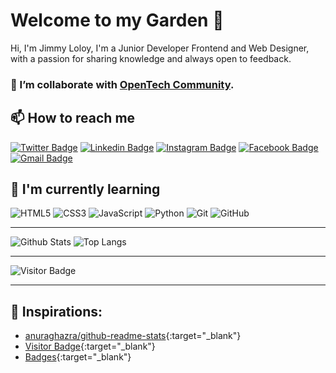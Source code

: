 # Welcome to my Garden 👋

Hi, I'm Jimmy Loloy, I'm a Junior Developer Frontend and Web Designer, with a passion for sharing knowledge and always open to feedback.

<!-- - 🔭 I’m currently working on... -->
### 💙 I’m collaborate with [OpenTech Community](https://www.github.com/opentech-pe).

## 📫 How to reach me

[![Twitter Badge](https://img.shields.io/badge/-JimmyLoloy98-007ACC?style=flat-square&logo=Twitter&logoColor=white&link=https://www.twitter.com/JimmyLoloy98/)](https://www.twitter.com/JimmyLoloy98)
[![Linkedin Badge](https://img.shields.io/badge/-JimmyLoloy98-00599C?style=flat-square&logo=Linkedin&logoColor=white&link=https://www.linkedin.com/in/JimmyLoloy98/)](https://www.linkedin.com/in/JimmyLoloy98)
[![Instagram Badge](https://img.shields.io/badge/-JimmyLoloy98-orange?style=flat-square&logo=instagram&logoColor=white&link=https://www.instagram.com/JimmyLoloy98/)](https://www.instagram.com/JimmyLoloy98)
[![Facebook Badge](https://img.shields.io/badge/-JimmyLoloy98-blue?style=flat-square&logo=facebook&logoColor=white&link=https://www.facebook.com/JimmyLoloy98/)](https://www.facebook.com/JimmyLoloy98)
[![Gmail Badge](https://img.shields.io/badge/-loloy.laurencio@gmail.com-c14438?style=flat-square&logo=Gmail&logoColor=white&link=mailto:loloy.laurencio@gmail.com)](mailto:loloy.laurencio@gmail.com)

## 🌱 I'm currently learning

![HTML5](https://img.shields.io/badge/-HTML5-E34F26?style=flat-square&logo=html5&logoColor=white)
![CSS3](https://img.shields.io/badge/-CSS3-1572B6?style=flat-square&logo=css3)
![JavaScript](https://img.shields.io/badge/-JavaScript-black?style=flat-square&logo=javascript)
![Python](https://img.shields.io/badge/-Python-yellow?style=flat-square&logo=Python)
![Git](https://img.shields.io/badge/-Git-gray?style=flat-square&logo=git)
![GitHub](https://img.shields.io/badge/-GitHub-181717?style=flat-square&logo=github)

----

![Github Stats](https://github-readme-stats.vercel.app/api?username=JimmyLoloy98&count_private=true&show_icons=true&include_all_commits=true&theme=gotham)
![Top Langs](https://github-readme-stats.vercel.app/api/top-langs/?username=JimmyLoloy98&hide=TeX&layout=compact&theme=gotham)

----

![Visitor Badge](https://visitor-badge.laobi.icu/badge?page_id=JimmyLoloy98.JimmyLoloy98)

----

## 🤝 Inspirations:
 * [anuraghazra/github-readme-stats](https://github.com/anuraghazra/github-readme-stats){:target="_blank"}
 * [Visitor Badge](https://visitor-badge.laobi.icu/){:target="_blank"}
 * [Badges](https://img.shields.io/){:target="_blank"}
